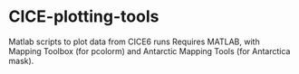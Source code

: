 # CICE-plotting-tools
Matlab scripts to plot data from CICE6 runs
Requires MATLAB, with Mapping Toolbox (for pcolorm) and Antarctic Mapping Tools (for Antarctica mask).
